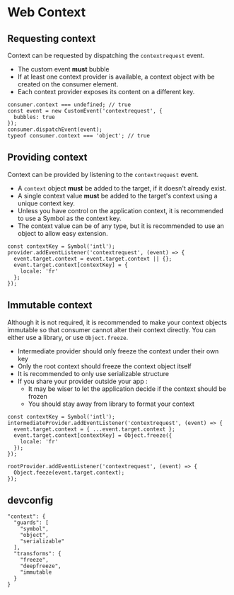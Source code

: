 # Web Context

## Requesting context

Context can be requested by dispatching the `contextrequest` event. 

* The custom event **must** bubble
* If at least one context provider is available, a context object with be created on the consumer element. 
* Each context provider exposes its content on a different key.

```
consumer.context === undefined; // true
const event = new CustomEvent('contextrequest', {
  bubbles: true
});
consumer.dispatchEvent(event);
typeof consumer.context === 'object'; // true
```
## Providing context

Context can be provided by listening to the `contextrequest` event.

* A `context` object **must** be added to the target, if it doesn't already exist.
* A single context value **must** be added to the target's context using a unique context key.
* Unless you have control on the application context, it is recommended to use a Symbol as the context key.
* The context value can be of any type, but it is recommended to use an object to allow easy extension.

```
const contextKey = Symbol('intl');
provider.addEventListener('contextrequest', (event) => {
  event.target.context = event.target.context || {};
  event.target.context[contextKey] = {
    locale: 'fr'
  };
});
```

## Immutable context

Although it is not required, it is recommended to make your context objects immutable so that consumer cannot alter their context directly. You can either use a library, or use `Object.freeze`.

* Intermediate provider should only freeze the context under their own key
* Only the root context should freeze the context object itself
* It is recommended to only use serializable structure
* If you share your provider outside your app :
  * It may be wiser to let the application decide if the context should be frozen
  * You should stay away from library to format your context

```
const contextKey = Symbol('intl');
intermediateProvider.addEventListener('contextrequest', (event) => {
  event.target.context = { ...event.target.context };
  event.target.context[contextKey] = Object.freeze({
    locale: 'fr'
  });
});

rootProvider.addEventListener('contextrequest', (event) => {
  Object.feeze(event.target.context);
});

```

## devconfig

```
"context": {
  "guards": [
    "symbol",
    "object",
    "serializable"
  ],
  "transforms": {
    "freeze",
    "deepfreeze",
    "immutable
  }
}
```


